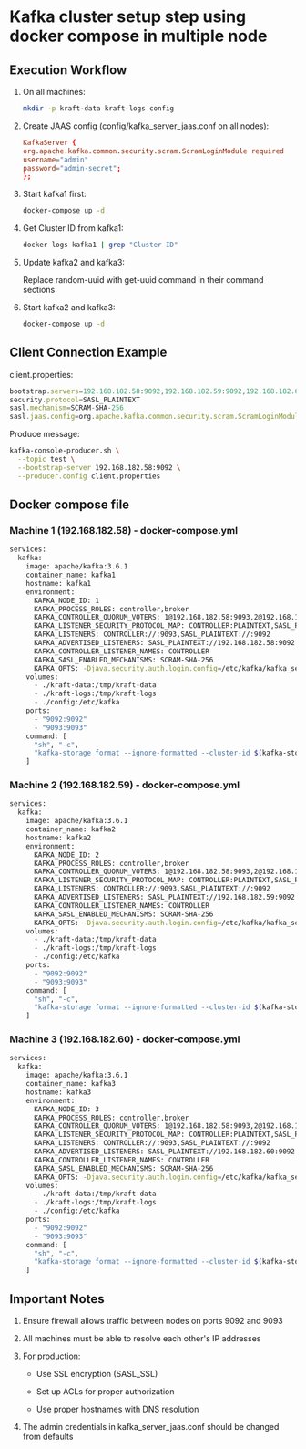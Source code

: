 # Kafka cluster setup step using docker compose in multiple node

## Execution Workflow

1. On all machines:

    ```bash
    mkdir -p kraft-data kraft-logs config
    ```

2. Create JAAS config (config/kafka_server_jaas.conf on all nodes):

    ```conf
    KafkaServer {
    org.apache.kafka.common.security.scram.ScramLoginModule required
    username="admin"
    password="admin-secret";
    };
    ```

3. Start kafka1 first:

    ```bash
    docker-compose up -d
    ```

4. Get Cluster ID from kafka1:

    ```bash
    docker logs kafka1 | grep "Cluster ID"
    ```

5. Update kafka2 and kafka3:

    Replace random-uuid with get-uuid command in their command sections

6. Start kafka2 and kafka3:

    ```bash
    docker-compose up -d
    ```

## Client Connection Example

client.properties:

```js
bootstrap.servers=192.168.182.58:9092,192.168.182.59:9092,192.168.182.60:9092
security.protocol=SASL_PLAINTEXT
sasl.mechanism=SCRAM-SHA-256
sasl.jaas.config=org.apache.kafka.common.security.scram.ScramLoginModule required username="alice" password="alice-secret";
```

Produce message:

```bash
kafka-console-producer.sh \
  --topic test \
  --bootstrap-server 192.168.182.58:9092 \
  --producer.config client.properties
```

## Docker compose file

### Machine 1 (192.168.182.58) - docker-compose.yml

```bash
services:
  kafka:
    image: apache/kafka:3.6.1
    container_name: kafka1
    hostname: kafka1
    environment:
      KAFKA_NODE_ID: 1
      KAFKA_PROCESS_ROLES: controller,broker
      KAFKA_CONTROLLER_QUORUM_VOTERS: 1@192.168.182.58:9093,2@192.168.182.59:9093,3@192.168.182.60:9093
      KAFKA_LISTENER_SECURITY_PROTOCOL_MAP: CONTROLLER:PLAINTEXT,SASL_PLAINTEXT:SASL_PLAINTEXT
      KAFKA_LISTENERS: CONTROLLER://:9093,SASL_PLAINTEXT://:9092
      KAFKA_ADVERTISED_LISTENERS: SASL_PLAINTEXT://192.168.182.58:9092
      KAFKA_CONTROLLER_LISTENER_NAMES: CONTROLLER
      KAFKA_SASL_ENABLED_MECHANISMS: SCRAM-SHA-256
      KAFKA_OPTS: -Djava.security.auth.login.config=/etc/kafka/kafka_server_jaas.conf
    volumes:
      - ./kraft-data:/tmp/kraft-data
      - ./kraft-logs:/tmp/kraft-logs
      - ./config:/etc/kafka
    ports:
      - "9092:9092"
      - "9093:9093"
    command: [
      "sh", "-c",
      "kafka-storage format --ignore-formatted --cluster-id $(kafka-storage random-uuid) --config /etc/kafka/kafka.properties && exec kafka-server-start /etc/kafka/kafka.properties"
    ]
```

### Machine 2 (192.168.182.59) - docker-compose.yml

```bash
services:
  kafka:
    image: apache/kafka:3.6.1
    container_name: kafka2
    hostname: kafka2
    environment:
      KAFKA_NODE_ID: 2
      KAFKA_PROCESS_ROLES: controller,broker
      KAFKA_CONTROLLER_QUORUM_VOTERS: 1@192.168.182.58:9093,2@192.168.182.59:9093,3@192.168.182.60:9093
      KAFKA_LISTENER_SECURITY_PROTOCOL_MAP: CONTROLLER:PLAINTEXT,SASL_PLAINTEXT:SASL_PLAINTEXT
      KAFKA_LISTENERS: CONTROLLER://:9093,SASL_PLAINTEXT://:9092
      KAFKA_ADVERTISED_LISTENERS: SASL_PLAINTEXT://192.168.182.59:9092
      KAFKA_CONTROLLER_LISTENER_NAMES: CONTROLLER
      KAFKA_SASL_ENABLED_MECHANISMS: SCRAM-SHA-256
      KAFKA_OPTS: -Djava.security.auth.login.config=/etc/kafka/kafka_server_jaas.conf
    volumes:
      - ./kraft-data:/tmp/kraft-data
      - ./kraft-logs:/tmp/kraft-logs
      - ./config:/etc/kafka
    ports:
      - "9092:9092"
      - "9093:9093"
    command: [
      "sh", "-c",
      "kafka-storage format --ignore-formatted --cluster-id $(kafka-storage get-uuid --config /etc/kafka/kafka.properties) --config /etc/kafka/kafka.properties && exec kafka-server-start /etc/kafka/kafka.properties"
    ]
```

### Machine 3 (192.168.182.60) - docker-compose.yml

```bash
services:
  kafka:
    image: apache/kafka:3.6.1
    container_name: kafka3
    hostname: kafka3
    environment:
      KAFKA_NODE_ID: 3
      KAFKA_PROCESS_ROLES: controller,broker
      KAFKA_CONTROLLER_QUORUM_VOTERS: 1@192.168.182.58:9093,2@192.168.182.59:9093,3@192.168.182.60:9093
      KAFKA_LISTENER_SECURITY_PROTOCOL_MAP: CONTROLLER:PLAINTEXT,SASL_PLAINTEXT:SASL_PLAINTEXT
      KAFKA_LISTENERS: CONTROLLER://:9093,SASL_PLAINTEXT://:9092
      KAFKA_ADVERTISED_LISTENERS: SASL_PLAINTEXT://192.168.182.60:9092
      KAFKA_CONTROLLER_LISTENER_NAMES: CONTROLLER
      KAFKA_SASL_ENABLED_MECHANISMS: SCRAM-SHA-256
      KAFKA_OPTS: -Djava.security.auth.login.config=/etc/kafka/kafka_server_jaas.conf
    volumes:
      - ./kraft-data:/tmp/kraft-data
      - ./kraft-logs:/tmp/kraft-logs
      - ./config:/etc/kafka
    ports:
      - "9092:9092"
      - "9093:9093"
    command: [
      "sh", "-c",
      "kafka-storage format --ignore-formatted --cluster-id $(kafka-storage get-uuid --config /etc/kafka/kafka.properties) --config /etc/kafka/kafka.properties && exec kafka-server-start /etc/kafka/kafka.properties"
    ]
```

## Important Notes

1. Ensure firewall allows traffic between nodes on ports 9092 and 9093

1. All machines must be able to resolve each other's IP addresses

1. For production:

    - Use SSL encryption (SASL_SSL)

    - Set up ACLs for proper authorization

    - Use proper hostnames with DNS resolution

1. The admin credentials in kafka_server_jaas.conf should be changed from defaults

